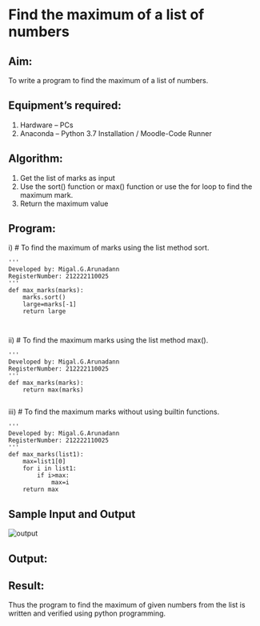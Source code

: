 # Find the maximum of a list of numbers
## Aim:
To write a program to find the maximum of a list of numbers.
## Equipment’s required:
1.	Hardware – PCs
2.	Anaconda – Python 3.7 Installation / Moodle-Code Runner
## Algorithm:
1.	Get the list of marks as input
2.	Use the sort() function or max() function or use the for loop to find the maximum mark.
3.	Return the maximum value
## Program:

i)	# To find the maximum of marks using the list method sort.
```
''' 
Developed by: Migal.G.Arunadann
RegisterNumber: 212222110025
'''
def max_marks(marks):
    marks.sort()
    large=marks[-1]
    return large



```

ii)	# To find the maximum marks using the list method max().
```
'''
Developed by: Migal.G.Arunadann
RegisterNumber: 212222110025
'''
def max_marks(marks):
    return max(marks)


```

iii) # To find the maximum marks without using builtin functions.
```
''' 
Developed by: Migal.G.Arunadann
RegisterNumber: 212222110025
'''
def max_marks(list1):
    max=list1[0]
    for i in list1:
        if i>max:
            max=i
    return max

```
## Sample Input and Output
![output](./img/max_marks1.jpg) 

## Output:

## Result:
Thus the program to find the maximum of given numbers from the list is written and verified using python programming.
